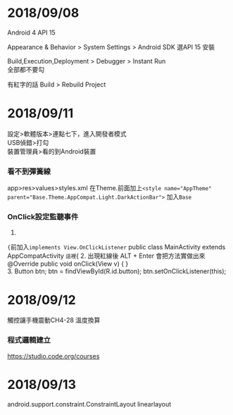 # 2018/09/08
Android 4
API 15


Appearance & Behavior > System Settings > Android SDK
選API 15 安裝


Build,Execution,Deployment > Debugger > Instant Run  
全部都不要勾

有紅字的話
Build > Rebuild Project

# 2018/09/11
設定>軟體版本>連點七下，進入開發者模式   
USB偵錯>打勾  
裝置管理員>看的到Android裝置

### 看不到彈簧線
app>res>values>styles.xml 
在Theme.前面加上`<style name="AppTheme" parent="Base.Theme.AppCompat.Light.DarkActionBar">`
加入`Base`   




### OnClick設定監聽事件
1.
`{`前加入`implements View.OnClickListener`
public class MainActivity extends AppCompatActivity `這裡`{
2.
出現紅線後 ALT + Enter 會把方法實做出來
    @Override
    public void onClick(View v) {
    }    
3.
Button btn;
btn = findViewById(R.id.button);
btn.setOnClickListener(this);



###
# 2018/09/12
觸控讓手機震動CH4-28
溫度換算

### 程式邏輯建立
https://studio.code.org/courses

# 2018/09/13

android.support.constraint.ConstraintLayout
linearlayout
